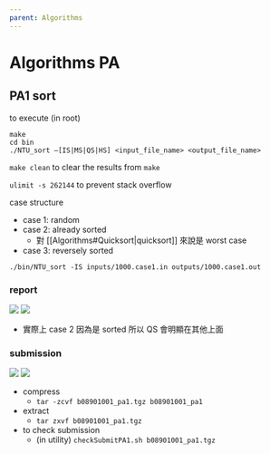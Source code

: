 ```yaml
---
parent: Algorithms
---
```

# Algorithms PA
## PA1 sort
to execute (in root)
```
make
cd bin
./NTU_sort –[IS|MS|QS|HS] <input_file_name> <output_file_name>
```
`make clean` to clear the results from `make` 

`ulimit -s 262144` to prevent stack overflow

case structure
- case 1: random
- case 2: already sorted
	- 對 [[Algorithms#Quicksort|quicksort]] 來說是 worst case
- case 3: reversely sorted

`./bin/NTU_sort -IS inputs/1000.case1.in outputs/1000.case1.out`

### report
![](https://i.imgur.com/dtXdJWj.png)
![](https://i.imgur.com/OV2ocET.png)
- 實際上 case 2 因為是 sorted 所以 QS 會明顯在其他上面

### submission
![](https://i.imgur.com/GQhb0FD.png)
![](https://i.imgur.com/loZL2eL.png)

- compress
	- `tar -zcvf b08901001_pa1.tgz b08901001_pa1`
- extract
	- `tar zxvf b08901001_pa1.tgz`
- to check submission
	- (in utility) `checkSubmitPA1.sh b08901001_pa1.tgz`